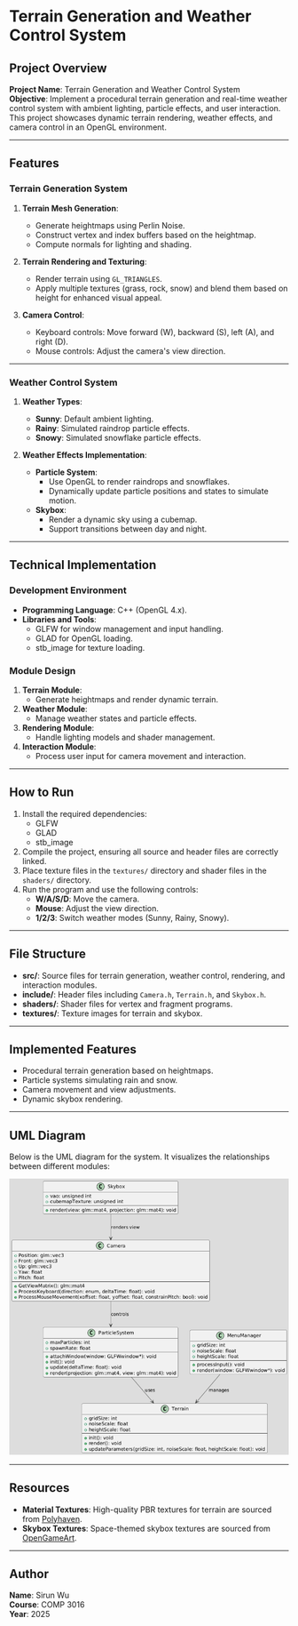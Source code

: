 # Terrain Generation and Weather Control System

## Project Overview

**Project Name**: Terrain Generation and Weather Control System  
**Objective**: Implement a procedural terrain generation and real-time weather control system with ambient lighting, particle effects, and user interaction. This project showcases dynamic terrain rendering, weather effects, and camera control in an OpenGL environment.

---

## Features

### Terrain Generation System
1. **Terrain Mesh Generation**:
   - Generate heightmaps using Perlin Noise.
   - Construct vertex and index buffers based on the heightmap.
   - Compute normals for lighting and shading.

2. **Terrain Rendering and Texturing**:
   - Render terrain using `GL_TRIANGLES`.
   - Apply multiple textures (grass, rock, snow) and blend them based on height for enhanced visual appeal.

3. **Camera Control**:
   - Keyboard controls: Move forward (W), backward (S), left (A), and right (D).
   - Mouse controls: Adjust the camera's view direction.

---

### Weather Control System
1. **Weather Types**:
   - **Sunny**: Default ambient lighting.
   - **Rainy**: Simulated raindrop particle effects.
   - **Snowy**: Simulated snowflake particle effects.

2. **Weather Effects Implementation**:
   - **Particle System**:
     - Use OpenGL to render raindrops and snowflakes.
     - Dynamically update particle positions and states to simulate motion.
   - **Skybox**:
     - Render a dynamic sky using a cubemap.
     - Support transitions between day and night.

---

## Technical Implementation

### Development Environment
- **Programming Language**: C++ (OpenGL 4.x).
- **Libraries and Tools**:
  - GLFW for window management and input handling.
  - GLAD for OpenGL loading.
  - stb_image for texture loading.

### Module Design
1. **Terrain Module**:
   - Generate heightmaps and render dynamic terrain.
2. **Weather Module**:
   - Manage weather states and particle effects.
3. **Rendering Module**:
   - Handle lighting models and shader management.
4. **Interaction Module**:
   - Process user input for camera movement and interaction.

---

## How to Run

1. Install the required dependencies:
   - GLFW
   - GLAD
   - stb_image
2. Compile the project, ensuring all source and header files are correctly linked.
3. Place texture files in the `textures/` directory and shader files in the `shaders/` directory.
4. Run the program and use the following controls:
   - **W/A/S/D**: Move the camera.
   - **Mouse**: Adjust the view direction.
   - **1/2/3**: Switch weather modes (Sunny, Rainy, Snowy).

---

## File Structure

- **src/**: Source files for terrain generation, weather control, rendering, and interaction modules.
- **include/**: Header files including `Camera.h`, `Terrain.h`, and `Skybox.h`.
- **shaders/**: Shader files for vertex and fragment programs.
- **textures/**: Texture images for terrain and skybox.

---

## Implemented Features

- Procedural terrain generation based on heightmaps.
- Particle systems simulating rain and snow.
- Camera movement and view adjustments.
- Dynamic skybox rendering.

---
## UML Diagram

Below is the UML diagram for the system. It visualizes the relationships between different modules:

![UML Diagram](./UML.png)

---
## Resources

- **Material Textures**: High-quality PBR textures for terrain are sourced from [Polyhaven](https://polyhaven.com/).  
- **Skybox Textures**: Space-themed skybox textures are sourced from [OpenGameArt](https://opengameart.org/content/space-skybox-1).

---

## Author

**Name**: Sirun Wu  
**Course**: COMP 3016  
**Year**: 2025
